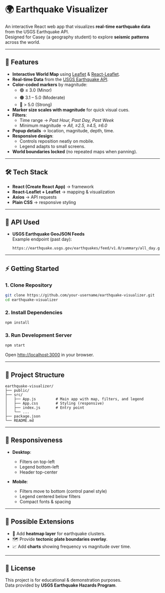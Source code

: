 # 🌍 Earthquake Visualizer

An interactive React web app that visualizes **real-time earthquake data** from the USGS Earthquake API.  
Designed for Casey (a geography student) to explore **seismic patterns** across the world.  

---

## 🚀 Features

- **Interactive World Map** using [Leaflet](https://leafletjs.com/) & [React-Leaflet](https://react-leaflet.js.org/).
- **Real-time Data** from the [USGS Earthquake API](https://earthquake.usgs.gov/earthquakes/feed/v1.0/geojson.php).
- **Color-coded markers** by magnitude:
  - 🟢 ≤ 3.0 (Minor)  
  - 🟠 3.1 – 5.0 (Moderate)  
  - 🔴 > 5.0 (Strong)  
- **Marker size scales with magnitude** for quick visual cues.
- **Filters**:
  - Time range → *Past Hour, Past Day, Past Week*  
  - Minimum magnitude → *All, ≥2.5, ≥4.5, ≥6.0*  
- **Popup details** → location, magnitude, depth, time.  
- **Responsive design**:
  - Controls reposition neatly on mobile.  
  - Legend adapts to small screens.  
- **World boundaries locked** (no repeated maps when panning).  

---

## 🛠️ Tech Stack

- **React (Create React App)** → framework  
- **React-Leaflet + Leaflet** → mapping & visualization  
- **Axios** → API requests  
- **Plain CSS** → responsive styling  

---

## 📡 API Used

- **USGS Earthquake GeoJSON Feeds**  
  Example endpoint (past day):  
  ```
  https://earthquake.usgs.gov/earthquakes/feed/v1.0/summary/all_day.geojson
  ```

---

## ⚡ Getting Started

### 1. Clone Repository
```bash
git clone https://github.com/your-username/earthquake-visualizer.git
cd earthquake-visualizer
```

### 2. Install Dependencies
```bash
npm install
```

### 3. Run Development Server
```bash
npm start
```

Open [http://localhost:3000](http://localhost:3000) in your browser.  

---

## 📂 Project Structure
```
earthquake-visualizer/
├── public/
├── src/
│   ├── App.js         # Main app with map, filters, and legend
│   ├── App.css        # Styling (responsive)
│   ├── index.js       # Entry point
│   └── ...
├── package.json
└── README.md
```

---

## 📱 Responsiveness

- **Desktop**:  
  - Filters on top-left  
  - Legend bottom-left  
  - Header top-center  

- **Mobile**:  
  - Filters move to bottom (control panel style)  
  - Legend centered below filters  
  - Compact fonts & spacing  

---

## 🧭 Possible Extensions
- 🌋 Add **heatmap layer** for earthquake clusters.  
- 🗺️ Provide **tectonic plate boundaries overlay**.  
- 📈 Add **charts** showing frequency vs magnitude over time.  

---

## 📜 License
This project is for educational & demonstration purposes.  
Data provided by **USGS Earthquake Hazards Program**.  
